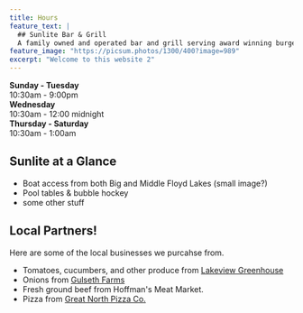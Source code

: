 ```yaml
---
title: Hours
feature_text: |
  ## Sunlite Bar & Grill
  A family owned and operated bar and grill serving award winning burgers and cold beer. Just off the snowmobile trail!
feature_image: "https://picsum.photos/1300/400?image=989"
excerpt: "Welcome to this website 2"
---
```



**Sunday - Tuesday**\
10:30am - 9:00pm\
**Wednesday**\
10:30am - 12:00 midnight\
**Thursday - Saturday**\
10:30am - 1:00am  


## Sunlite at a Glance

- Boat access from both Big and Middle Floyd Lakes (small image?)
- Pool tables & bubble hockey
- some other stuff

## Local Partners!

Here are some of the local businesses we purcahse from.

- Tomatoes, cucumbers, and other produce from [Lakeview Greenhouse](https://www.facebook.com/pages/category/Local-Business/Lakeview-Greenhouses-1733740066719982/)
- Onions from [Gulseth Farms](http://www.lakesareafarmersmarket.com/?post_type=team&p=2802)
- Fresh ground beef from Hoffman's Meat Market.
- Pizza from [Great North Pizza Co.](https://www.greatnorthpizzaco.com/)

